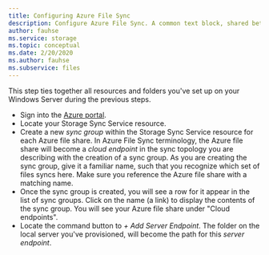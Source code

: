 ```yaml
---
title: Configuring Azure File Sync
description: Configure Azure File Sync. A common text block, shared between migration docs.
author: fauhse
ms.service: storage
ms.topic: conceptual
ms.date: 2/20/2020
ms.author: fauhse
ms.subservice: files
---
```


This step ties together all resources and folders you've set up on your Windows Server during the previous steps.

* Sign into the [Azure portal](https://portal.azure.com).
* Locate your Storage Sync Service resource.
* Create a new *sync group* within the Storage Sync Service resource for each Azure file share. In Azure File Sync terminology, the Azure file share will become a *cloud endpoint* in the sync topology you are describing with the creation of a sync group. As you are creating the sync group, give it a familiar name, such that you recognize which set of files syncs here. Make sure you reference the Azure file share with a matching name.
* Once the sync group is created, you will see a row for it appear in the list of sync groups. Click on the name (a link) to display the contents of the sync group. You will see your Azure file share under "Cloud endpoints".
* Locate the command button to *+ Add Server Endpoint*. The folder on the local server you've provisioned, will become the path for this *server endpoint*.
